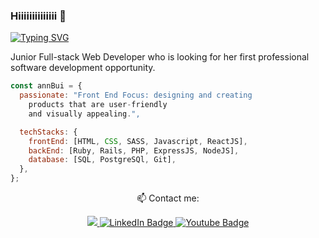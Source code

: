 <!--
**thaian161/thaian161** is a ✨ _special_ ✨ repository because its `README.md` (this file) appears on your GitHub profile.

Here are some ideas to get you started:

- 🔭 I’m currently working on ...
- 🌱 I’m currently learning ...
- 👯 I’m looking to collaborate on ...
- 🤔 I’m looking for help with ...
- 💬 Ask me about ...
- 📫 How to reach me: ...
- 😄 Pronouns: ...
- ⚡ Fun fact: ...
-->

### Hiiiiiiiiiiiiii 👋

[![Typing SVG](https://readme-typing-svg.herokuapp.com?font=Roboto&size=28&pause=1000&width=435&lines=Welcome+to+Ann+Bui's+GitHub)](https://git.io/typing-svg)

Junior Full-stack Web Developer who is looking for her first professional software development opportunity.

```javascript
const annBui = {
  passionate: "Front End Focus: designing and creating
    products that are user-friendly
    and visually appealing.",

  techStacks: {
    frontEnd: [HTML, CSS, SASS, Javascript, ReactJS],
    backEnd: [Ruby, Rails, PHP, ExpressJS, NodeJS],
    database: [SQL, PostgreSQl, Git],
  },
};
```

 <p align="center">📫 Contact me:</p>
<div id="badges" align="center">
<a href="mailto:hello.annbui@gmail.com">
    <img src="https://img.shields.io/badge/Gmail-D14836?style=for-the-badge&logo=gmail&logoColor=white" />
  </a>
  <a href="https://www.linkedin.com/in/thaian161/">
    <img src="https://img.shields.io/badge/LinkedIn-blue?style=for-the-badge&logo=linkedin&logoColor=white" alt="LinkedIn Badge"/>
  </a>
  <a href="https://www.youtube.com/user/JanthBui/featured">
    <img src="https://img.shields.io/badge/YouTube-red?style=for-the-badge&logo=youtube&logoColor=white" alt="Youtube Badge"/>
  </a>
  
</div>
